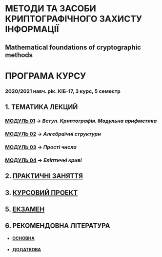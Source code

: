 # **МЕТОДИ ТА ЗАСОБИ КРИПТОГРАФІЧНОГО ЗАХИСТУ ІНФОРМАЦІЇ**
## Mathematical foundations of cryptographic methods
# ПРОГРАМА КУРСУ
### 2020/2021 навч. рік. КІБ-17, 3 курс, 5 семестр

## 1. **ТЕМАТИКА ЛЕКЦИЙ**  
### [**МОДУЛЬ 01**](/1_LEC/Modulo_1/Lec_Mod_1.md) -> *Вступ. Криптографія. Модульна арифметика*
### [**МОДУЛЬ 02**](/1_LEC/Modulo_2/Lec_Mod_2.md) -> *Алгебраїчні структури*
### [**МОДУЛЬ 03**](/1_LEC/Modulo_3/Lec_Mod_3.md) -> *Прості числа*
### [**МОДУЛЬ 04**](/1_LEC/Modulo_4/Lec_Mod_4.md) -> *Еліптичні криві*

## 2. [**ПРАКТИЧНІ ЗАНЯТТЯ**](/2_LAB/Prackt_Works_List.md)

## 3. [**КУРСОВИЙ ПРОЕКТ**](/3_Curs_Work/Curs_Work_Descript.md)

## 5. [**ЕКЗАМЕН**](/4_EXAM/Exam_Descript.md)

## 6. **РЕКОМЕНДОВНА ЛІТЕРАТУРА**
- #### [**ОСНОВНА**](/1_LEC/Lit_Main.md)
- #### [**ДОДАТКОВА**](/1_LEC/Lit_Add.md)

